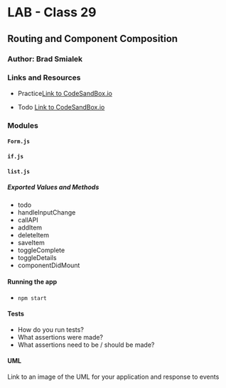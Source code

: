 # LAB - Class 29 

## Routing and Component Composition

### Author: Brad Smialek

### Links and Resources
* Practice[Link to CodeSandBox.io](https://codesandbox.io/embed/class-29-starter-code-huq2k)

* Todo [Link to CodeSandBox.io](https://codesandbox.io/s/charming-flower-vrfb8)

### Modules

#### `Form.js`
#### `if.js`
#### `list.js`

##### Exported Values and Methods
* todo
 * handleInputChange
 * callAPI
 * addItem
 * deleteItem
 * saveItem
 * toggleComplete
 * toggleDetails
 * componentDidMount



#### Running the app
* `npm start`

  
#### Tests
* How do you run tests?
* What assertions were made?
* What assertions need to be / should be made?

#### UML
Link to an image of the UML for your application and response to events
